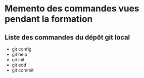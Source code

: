 # Memento des commandes vues pendant la formation

## Liste des commandes du dépôt git local

* git config
* git help
* git init
* git add
* git commit
